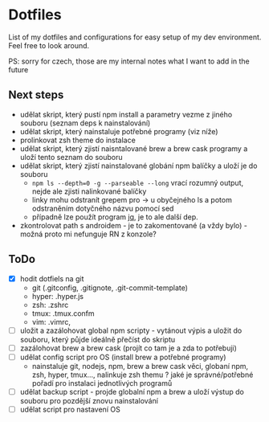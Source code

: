 # Dotfiles

List of my dotfiles and configurations for easy setup of my dev environment. Feel free to look around.

PS: sorry for czech, those are my internal notes what I want to add in the future

## Next steps

- udělat skript, který pustí npm install a parametry vezme z jiného souboru (seznam deps k nainstalování)
- udělat skript, který nainstaluje potřebné programy (viz níže)
- prolinkovat zsh theme do instalace
- udělat skript, který zjistí naisntalované brew a brew cask programy a uloží tento seznam do souboru
- udělat skript, který zjistí nainstalované globání npm balíčky a uloží je do souboru
  - `npm ls --depth=0 -g --parseable --long` vrací rozumný output, nejde ale zjisti nalinkované balíčky
  - linky mohu odstranít grepem pro -> u obyčejného ls a potom odstraněním dotyčného názvu pomocí sed
  - případně lze použít program [jq](https://stedolan.github.io/jq/), je to ale další dep.
- zkontrolovat path s androidem - je to zakomentované (a vždy bylo) - možná proto mi nefunguje RN z konzole?

## ToDo

-[x] hodit dotfiels na git
  - git (.gitconfig, .gitignote, .git-commit-template)
  - hyper: .hyper.js
  - zsh: .zshrc
  - tmux: .tmux.confm
  - vim: .vimrc,
-[ ] uložit a zazálohovat global npm scripty - vytánout výpis a uložit do souboru, který půjde ideálně přečíst do skriptu
-[ ] zazálohovat brew a brew cask (projít co tam je a zda to potřebuji)
-[ ] udělat config script pro OS (install brew a potřebné programy)
  - nainstaluje git, nodejs, npm, brew a brew cask věci, globaní npm, zsh, hyper, tmux..., nalinkuje zsh themu
  ? jaké je správné/potřebné pořadí pro instalaci jednotlivých programů
-[ ] udělat backup script - projde globalní npm a brew a uloží výstup do souboru pro pozdější znovu nainstalování
-[ ] udělat script pro nastavení OS
